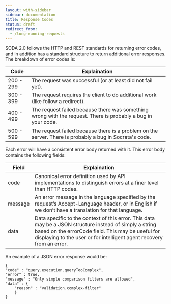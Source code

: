 ```yaml
---
layout: with-sidebar
sidebar: documentation
title: Response Codes
status: draft
redirect_from:
  - /long-running-requests
---
```


SODA 2.0 follows the HTTP and REST standards for returning error codes, and in addition has a standard structure to return
additional error responses. The breakdown of error codes is:

|Code|Explaination|
|---|---|
|200 - 299|The request was successful (or at least did not fail yet).|
|300 - 399|The request requires the client to do additional work (like follow a redirect).|
|400 - 499|The request failed because there was something wrong with the request. There is probably a bug in your code.|
|500 - 599|The request failed because there is a problem on the server. There is probably a bug in Socrata's code.|

Each error will have a consistent error body returned with it. This error body contains the following fields:

|Field|Explaination|
|---|---|
|code|Canonical error definition used by API implementations to distinguish errors at a finer level than HTTP codes.|
|message|An error message in the language specified by the request’s Accept-Language header, or in English if we don’t have a translation for that language.|
|data|Data specific to the context of this error. This data may be a JSON structure instead of simply a string based on the errorCode field. This may be useful for displaying to the user or for intelligent agent recovery from an error.|

An example of a JSON error response would be:

    {
    "code" : "query.execution.queryTooComplex",
    "error" : true,
    "message" : "Only simple comparison filters are allowed",
    "data" : {
        "reason" : "validation.complex-filter"
        }
    }


